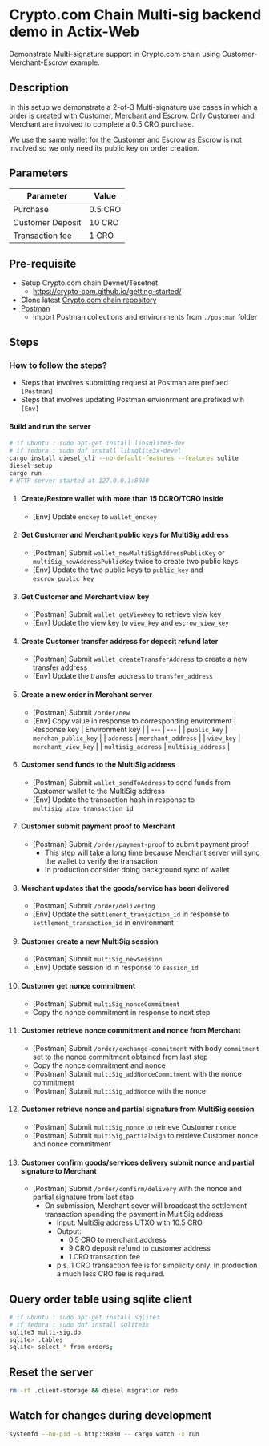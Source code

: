 # Crypto.com Chain Multi-sig backend demo in Actix-Web

Demonstrate Multi-signature support in Crypto.com chain using Customer-Merchant-Escrow example.

## Description

In this setup we demonstrate a 2-of-3 Multi-signature use cases in which a order is created with Customer, Merchant and Escrow. Only Customer and Merchant are involved to complete a 0.5 CRO purchase.

We use the same wallet for the Customer and Escrow as Escrow is not involved so we only need its public key on order creation.

## Parameters

| Parameter | Value |
| --- | --- |
| Purchase | 0.5 CRO |
| Customer Deposit | 10 CRO |
| Transaction fee | 1 CRO |


## Pre-requisite

-  Setup Crypto.com chain Devnet/Tesetnet
    - https://crypto-com.github.io/getting-started/
- Clone latest [Crypto.com chain repository](https://github.com/crypto-com/chain)
- [Postman](https://www.postman.com)
  - Import Postman collections and environments from `./postman` folder

## Steps

### How to follow the steps?

- Steps that involves submitting request at Postman are prefixed `[Postman]`
- Steps that involves updating Postman envionrment are prefixed wih `[Env]`

#### Build and run the server

```bash
# if ubuntu : sudo apt-get install libsqlite3-dev
# if fedora : sudo dnf install libsqlite3x-devel
cargo install diesel_cli --no-default-features --features sqlite
diesel setup
cargo run
# HTTP server started at 127.0.0.1:8080
```

1. #### Create/Restore wallet with more than 15 DCRO/TCRO inside
    - [Env] Update `enckey` to `wallet_enckey`

1. #### Get Customer and Merchant public keys for MultiSig address
    - [Postman] Submit `wallet_newMultiSigAddressPublicKey` or `multiSig_newAddressPublicKey` twice to create two public keys
    - [Env] Update the two public keys to  `public_key` and `escrow_public_key`

1. #### Get Customer and Merchant view key
    - [Postman] Submit `wallet_getViewKey` to retrieve view key
    - [Env] Update the view key to `view_key` and `escrow_view_key`

1. #### Create Customer transfer address for deposit refund later
    - [Postman] Submit `wallet_createTransferAddress` to create a new transfer address
    - [Env] Update the transfer address to `transfer_address`

1. #### Create a new order in Merchant server
    - [Postman] Submit `/order/new`
    - [Env] Copy value in response to corresponding environment
| Response key | Environment key |
| --- | --- |
| `public_key` | `merchan_public_key` |
| `address` | `merchant_address` |
| `view_key` | `merchant_view_key` |
| `multisig_address` | `multisig_address` |

1. #### Customer send funds to the MultiSig address
    - [Postman] Submit `wallet_sendToAddress` to send funds from Customer wallet to the MultiSig address
    - [Env] Update the transaction hash in response to `multisig_utxo_transaction_id`

1. #### Customer submit payment proof to Merchant
    - [Postman] Submit `/order/payment-proof` to submit payment proof
        - This step will take a long time because Merchant server will sync the wallet to verify the transaction
        - In production consider doing background sync of wallet

1. #### Merchant updates that the goods/service has been delivered
    - [Postman] Submit `/order/delivering`
    - [Env] Update the `settlement_transaction_id` in response to `settlement_transaction_id` in environment

1. #### Customer create a new MultiSig session
    - [Postman] Submit `multiSig_newSession`
    - [Env] Update session id in response to `session_id`

1. #### Customer get nonce commitment
    - [Postman] Submit `multiSig_nonceCommitment`
    - Copy the nonce commitment in response to next step

1. #### Customer retrieve nonce commitment and nonce from Merchant
    - [Postman] Submit `/order/exchange-commitment` with body `commitment` set to the nonce commitment obtained from last step
    - Copy the nonce commitment and nonce
    - [Postman] Submit `multiSig_addNonceCommitment` with the nonce commitment
    - [Postman] Submit `multiSig_addNonce` with the nonce

1. #### Customer retrieve nonce and partial signature from MultiSig session
    - [Postman] Submit `multiSig_nonce` to retrieve Customer nonce
    - [Postman] Submit `multiSig_partialSign` to retrieve Customer nonce and nonce commitment

1. #### Customer confirm goods/services delivery submit nonce and partial signature to Merchant
    - [Postman] Submit `/order/confirm/delivery` with the nonce and partial signature from last step
        - On submission, Merchant sever will broadcast the settlement transaction spending the payment in MultiSig address
            - Input: MultiSig address UTXO with 10.5 CRO
            - Output:
                - 0.5 CRO to merchant address
                - 9 CRO deposit refund to customer address
                - 1 CRO transaction fee
            - p.s. 1 CRO transaction fee is for simplicity only. In production a much less CRO fee is required.

## Query order table using sqlite client

```bash
# if ubuntu : sudo apt-get install sqlite3
# if fedora : sudo dnf install sqlite3x
sqlite3 multi-sig.db
sqlite> .tables
sqlite> select * from orders;
```

## Reset the server

```bash
rm -rf .client-storage && diesel migration redo
```

## Watch for changes during development

```bash
systemfd --no-pid -s http::8080 -- cargo watch -x run
```